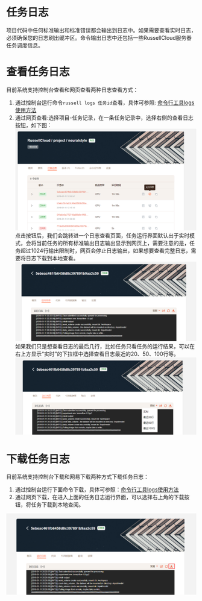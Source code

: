 # 任务日志

项目代码中任何标准输出和标准错误都会输出到日志中。如果需要查看实时日志，必须确保您的日志刷出缓冲区。命令输出日志中还包括一些RussellCloud服务器任务调度信息。

# 查看任务日志

目前系统支持控制台查看和网页查看两种日志查看方式：

1. 通过控制台运行命令`russell logs 任务id`查看，具体可参照: [命令行工具logs使用方法](/cli/logs.md)
2. 通过网页查看:选择项目-任务记录，在一条任务记录中，选择右侧的查看日志按钮，如下图：
   ![](/asserts/img/task_log_run.png)
   点击按钮后，我们会跳转进一个日志查看页面，任务运行界面默认出于实时模式，会将当前任务的所有标准输出日志输出显示到网页上，需要注意的是，任务超过1024行输出限制时，网页会停止日志输出，如果想要查看完整日志，需要将日志下载到本地查看。
   ![](/asserts/img/task_log_view.png)
   如果我们只是想查看日志的最后几行，比如任务只看任务的运行结果，可以在右上方显示“实时”的下拉框中选择查看日志最近的20、50、100行等。![](/asserts/img/task_log_tail.png)

# 下载任务日志

目前系统支持控制台下载和网易下载两种方式下载任务日志：

1. 通过控制台运行下面命令下载，具体可参照：[命令行工具logs使用方法](/cli/logs.md)
2. 通过网页下载，在进入上面的任务日志运行界面，可以选择右上角的下载按钮，将任务下载到本地查阅。

![](/asserts/img/task_log_download.png)

